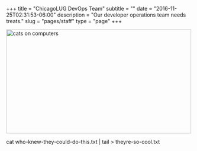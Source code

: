 +++
title = "ChicagoLUG DevOps Team"
subtitle = ""
date = "2016-11-25T02:31:53-06:00"
description = "Our developer operations team needs treats."
slug = "pages/staff"
type = "page"
+++


<img style="align: middle;" src="/img/cats-in-a-room-on-computers.gif"
  alt="cats on computers" height="281" width="500"/>

cat who-knew-they-could-do-this.txt | tail > theyre-so-cool.txt

